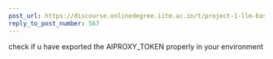```yaml
---
post_url: https://discourse.onlinedegree.iitm.ac.in/t/project-1-llm-based-automation-agent-discussion-thread-tds-jan-2025/164277/571
reply_to_post_number: 567
---
```

check if u have exported the AIPROXY\_TOKEN properly in your environment